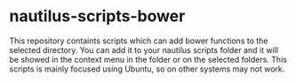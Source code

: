 # nautilus-scripts-bower
This repository containts scripts which can add bower functions to the selected directory. You can add it to your nautilus scripts folder and it will be showed in the context menu in the folder or on the selected folders. This scripts is mainly focused using Ubuntu, so on other systems may not work.
